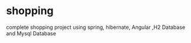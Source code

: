 # shopping
complete shopping project using spring, hibernate, Angular ,H2 Database and Mysql Database
